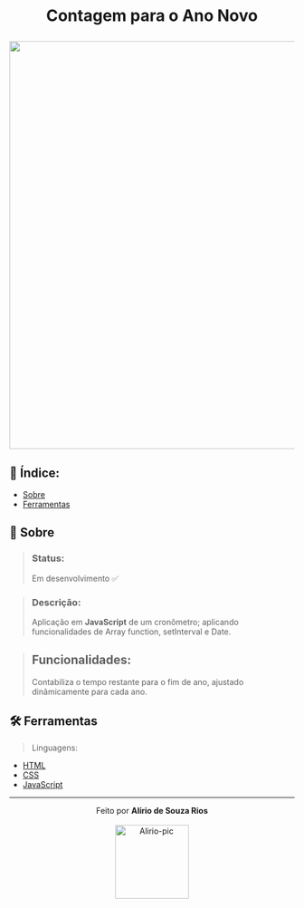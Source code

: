 <!-- HEADER -->
<h1 align="center">
    <p>Contagem para o Ano Novo</p> 
    <img src="https://cdn.discordapp.com/attachments/958785083630841856/961066097430368346/Animacao.gif" width="720px"> 
</h1>

<!-- INDEX -->
<h2>📇 Índice:</h2>

- [Sobre](#-asobre)
- [Ferramentas](#%EF%B8%8F-ferramentas)

<!-- INFO -->
<h2>📝 Sobre</h2>

> ### Status:
> Em desenvolvimento ✅

> ### Descrição:
> Aplicação em **JavaScript** de um cronômetro; aplicando funcionalidades de Array function, setInterval e Date.

> ## Funcionalidades:
> Contabiliza o tempo restante para o fim de ano, ajustado dinâmicamente para cada ano.

<!-- TOOLS -->
<h2>🛠️ Ferramentas</h2>

> Linguagens:

- [HTML](https://developer.mozilla.org/pt-BR/docs/Web/HTML)
- [CSS](https://developer.mozilla.org/en-US/docs/Web/CSS)
- [JavaScript](https://www.ecma-international.org)

<hr>

<!-- DONE BY -->
<p align="center">Feito por <strong>Alírio de Souza Rios</strong><br><br>
<img alt="Alirio-pic" height="130" src="https://media.discordapp.net/attachments/958760766931075114/958785341442097152/avatar.png">
</p>
